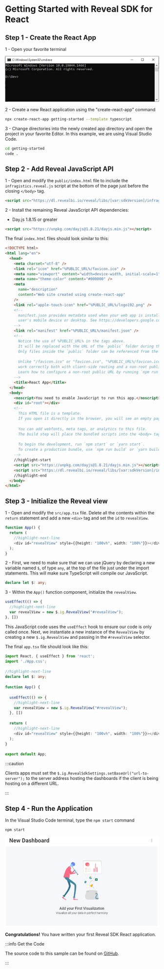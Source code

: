# Getting Started with Reveal SDK for React

## Step 1 - Create the React App

1 - Open your favorite terminal

![](images/getting-started-angular-terminal.jpg)

2 - Create a new React application using the "create-react-app" command

```bash
npx create-react-app getting-started --template typescript
```

3 - Change directories into the newly created app directory and open the project in your favorite Editor. In this example, we are using Visual Studio Code.

```bash
cd getting-started
code .
```

## Step 2 - Add Reveal JavaScript API

1 - Open and modify the `public/index.html` file  to include the `infragistics.reveal.js` script at the bottom of the page just before the closing `</body>` tag.

```html
<script src="https://dl.revealbi.io/reveal/libs/[var:sdkVersion]/infragistics.reveal.js"></script>
```

2 - Install the remaining Reveal JavaScript API dependencies:

- Day.js 1.8.15 or greater

```html
<script src="https://unpkg.com/dayjs@1.8.21/dayjs.min.js"></script>
```

The final `index.html` files should look similar to this:

```html title="index.html"
<!DOCTYPE html>
<html lang="en">
  <head>
    <meta charset="utf-8" />
    <link rel="icon" href="%PUBLIC_URL%/favicon.ico" />
    <meta name="viewport" content="width=device-width, initial-scale=1" />
    <meta name="theme-color" content="#000000" />
    <meta
      name="description"
      content="Web site created using create-react-app"
    />
    <link rel="apple-touch-icon" href="%PUBLIC_URL%/logo192.png" />
    <!--
      manifest.json provides metadata used when your web app is installed on a
      user's mobile device or desktop. See https://developers.google.com/web/fundamentals/web-app-manifest/
    -->
    <link rel="manifest" href="%PUBLIC_URL%/manifest.json" />
    <!--
      Notice the use of %PUBLIC_URL% in the tags above.
      It will be replaced with the URL of the `public` folder during the build.
      Only files inside the `public` folder can be referenced from the HTML.

      Unlike "/favicon.ico" or "favicon.ico", "%PUBLIC_URL%/favicon.ico" will
      work correctly both with client-side routing and a non-root public URL.
      Learn how to configure a non-root public URL by running `npm run build`.
    -->
    <title>React App</title>
  </head>
  <body>
    <noscript>You need to enable JavaScript to run this app.</noscript>
    <div id="root"></div>
    <!--
      This HTML file is a template.
      If you open it directly in the browser, you will see an empty page.

      You can add webfonts, meta tags, or analytics to this file.
      The build step will place the bundled scripts into the <body> tag.

      To begin the development, run `npm start` or `yarn start`.
      To create a production bundle, use `npm run build` or `yarn build`.
    -->
    //highlight-start
    <script src="https://unpkg.com/dayjs@1.8.21/dayjs.min.js"></script>
    <script src="https://dl.revealbi.io/reveal/libs/[var:sdkVersion]/infragistics.reveal.js"></script>
    //highlight-end
  </body>
</html>
```

## Step 3 - Initialize the Reveal view

1 - Open and modify the `src/app.tsx` file. Delete all the contents within the `return` statement and add a new `<div>` tag and set the `id` to `revealView`.

```ts title="src/app.tsx"
function App() {
  return (
    //highlight-next-line
    <div id="revealView" style={{height: "100vh", width: "100%"}}></div>
  );
}
```

2 - First, we need to make sure that we can use jQuery by declaring a new variable named `$`, of type `any`, at the top of the file just under the import statements. This will make sure TypeScript will compile our JavaScript.

```ts
declare let $: any;
```

3 - Within the `App()` function component, initialize the `revealView`.

```ts
useEffect(() => {
  //highlight-next-line
  var revealView = new $.ig.RevealView("#revealView");
}, [])
```

This JavaScript code uses the `useEffect` hook to ensure our code is only called once. Next, we instantiate a new instance of the `RevealView` by creating a new `$.ig.RevealView` and passing in the `#revealView` selector.

The final `app.tsx` file should look like this:

```ts title="src/app.tsx"
import React, { useEffect } from 'react';
import './App.css';

//highlight-next-line
declare let $: any;

function App() {
  
  useEffect(() => {
    //highlight-next-line
    var revealView = new $.ig.RevealView("#revealView");
  }, [])

  return (
    //highlight-next-line
    <div id="revealView" style={{height: "100vh", width: "100%"}}></div>
  );
}

export default App;
```

:::caution

Clients apps must set the `$.ig.RevealSdkSettings.setBaseUrl("url-to-server");` to the server address hosting the dashboards if the client is being hosting on a different URL.

:::

## Step 4 - Run the Application

In the Visual Studio Code terminal, type the `npm start` command

```bash npm2yarn
npm start
```

![](images/angular-app-running.jpg)

**Congratulations!** You have written your first Reveal SDK React application.

:::info Get the Code

The source code to this sample can be found on [GitHub](https://github.com/RevealBi/sdk-samples-javascript/tree/main/01-GettingStarted/client/react).

:::
